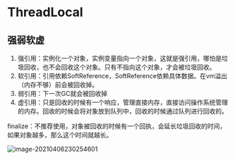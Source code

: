 # ThreadLocal

## 强弱软虚

1. 强引用：实例化一个对象，实例变量指向一个对象，这就是强引用，哪怕是垃圾回收，也不会回收这个对象。只有不指向这个对象，才会被垃圾回收。
2. 软引用：引用依赖SoftReference，SoftReference依赖具体数据。在vm溢出（内存不够）前会被回收掉。
3. 弱引用：下一次GC就会被回收掉
4. 虚引用：只是回收的时候有一个响应，管理直接内存，直接访问操作系统管理的内存。回收的时候会将对象放到队列中，回收的时候通过队列进行回收的。

finalize：不推荐使用，对象被回收的时候有一个回执，会延长垃圾回收的时间，如果对象越多，那么这个时间就越长。

![image-20210406230254601](C:\Users\clee\AppData\Roaming\Typora\typora-user-images\image-20210406230254601.png)